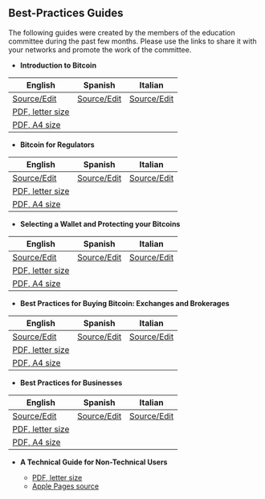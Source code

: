 Best-Practices Guides
---------------------

The following guides were created by the members of the education
committee during the past few months. Please use the links to share it
with your networks and promote the work of the committee.

-   **Introduction to Bitcoin**

| English  | Spanish | Italian |
| -------- | ------- | ------- |
| [Source/Edit](https://github.com/btcfoundationedcom/btcfoundationedcom.github.io/blob/master/guides/en/introduction.md)   |  [Source/Edit](https://github.com/btcfoundationedcom/btcfoundationedcom.github.io/blob/master/guides/es/introduccion.md) | [Source/Edit](https://github.com/btcfoundationedcom/btcfoundationedcom.github.io/blob/master/guides/it/introduzione.md)  |
| [PDF, letter size](http://btcfoundationedcom.github.io/guides/pdf/introduction_letter.pdf)  |   |   |
| [PDF, A4 size](http://btcfoundationedcom.github.io/guides/pdf/introduction_a4.pdf)          |   |   |

-   **Bitcoin for Regulators**

| English  | Spanish | Italian |
| -------- | ------- | ------- |
| [Source/Edit](https://github.com/btcfoundationedcom/btcfoundationedcom.github.io/blob/master/guides/en/regulators.md)   |  [Source/Edit](https://github.com/btcfoundationedcom/btcfoundationedcom.github.io/blob/master/guides/es/reguladores.md) | [Source/Edit](https://github.com/btcfoundationedcom/btcfoundationedcom.github.io/blob/master/guides/it/regolatori.md)  |
| [PDF, letter size](http://btcfoundationedcom.github.io/guides/pdf/regulators_letter.pdf)  |   |   |
| [PDF, A4 size](http://btcfoundationedcom.github.io/guides/pdf/regulators_a4.pdf)  |   |   |

-   **Selecting a Wallet and Protecting your Bitcoins**

| English  | Spanish | Italian |
| -------- | ------- | ------- |
| [Source/Edit](https://github.com/btcfoundationedcom/btcfoundationedcom.github.io/blob/master/guides/en/security.md)   |  [Source/Edit](https://github.com/btcfoundationedcom/btcfoundationedcom.github.io/blob/master/guides/es/seguridad.md) | [Source/Edit](https://github.com/btcfoundationedcom/btcfoundationedcom.github.io/blob/master/guides/it/sicurezza.md)  |
| [PDF, letter size](http://btcfoundationedcom.github.io/guides/pdf/security_letter.pdf)  |   |   |
| [PDF, A4 size](http://btcfoundationedcom.github.io/guides/pdf/security_a4.pdf)  |   |   |

-   **Best Practices for Buying Bitcoin: Exchanges and Brokerages**

| English  | Spanish | Italian |
| -------- | ------- | ------- |
| [Source/Edit](https://github.com/btcfoundationedcom/btcfoundationedcom.github.io/blob/master/guides/en/buying.md)   |  [Source/Edit](https://github.com/btcfoundationedcom/btcfoundationedcom.github.io/blob/master/guides/es/compra.md) | [Source/Edit](https://github.com/btcfoundationedcom/btcfoundationedcom.github.io/blob/master/guides/it/acquisto.md)  |
| [PDF, letter size](http://btcfoundationedcom.github.io/guides/pdf/buying_letter.pdf)  |   |   |
| [PDF, A4 size](http://btcfoundationedcom.github.io/guides/pdf/buying_a4.pdf)  |   |   |

-   **Best Practices for Businesses**

| English  | Spanish | Italian |
| -------- | ------- | ------- |
| [Source/Edit](https://github.com/btcfoundationedcom/btcfoundationedcom.github.io/blob/master/guides/en/businesses.md)   |  [Source/Edit](https://github.com/btcfoundationedcom/btcfoundationedcom.github.io/blob/master/guides/es/empresas.md) | [Source/Edit](https://github.com/btcfoundationedcom/btcfoundationedcom.github.io/blob/master/guides/it/imprese.md)  |
| [PDF, letter size](http://btcfoundationedcom.github.io/guides/pdf/businesses_letter.pdf)  |   |   |
| [PDF, A4 size](http://btcfoundationedcom.github.io/guides/pdf/businesses_a4.pdf)  |   |   |

-   **A Technical Guide for Non-Technical Users**

    - [PDF, letter size](http://btcfoundationedcom.github.io/guides/BTCHandout2NonTech.pdf)
    - [Apple Pages source](https://github.com/btcfoundationedcom/btcfoundationedcom.github.io/blob/master/guides/BTCHandout2NonTech.pages)

